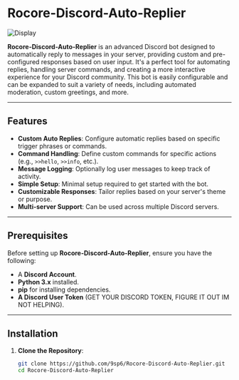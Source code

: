 # Rocore-Discord-Auto-Replier

![Display](https://media.discordapp.net/attachments/1309729241629462528/1335923603191107656/image_3.png?ex=67a1ef4f&is=67a09dcf&hm=f74ac6cce9b68d8ab9085ff0452847651d80411958d563520a4c7d5fcaf067ab&=&format=webp&quality=lossless&width=981&height=262)

**Rocore-Discord-Auto-Replier** is an advanced Discord bot designed to automatically reply to messages in your server, providing custom and pre-configured responses based on user input. It's a perfect tool for automating replies, handling server commands, and creating a more interactive experience for your Discord community. This bot is easily configurable and can be expanded to suit a variety of needs, including automated moderation, custom greetings, and more.

---

## Features

- **Custom Auto Replies**: Configure automatic replies based on specific trigger phrases or commands.
- **Command Handling**: Define custom commands for specific actions (e.g., `>>hello`, `>>info`, etc.).
- **Message Logging**: Optionally log user messages to keep track of activity.
- **Simple Setup**: Minimal setup required to get started with the bot.
- **Customizable Responses**: Tailor replies based on your server's theme or purpose.
- **Multi-server Support**: Can be used across multiple Discord servers.

---

## Prerequisites

Before setting up **Rocore-Discord-Auto-Replier**, ensure you have the following:

- A **Discord Account**.
- **Python 3.x** installed.
- **pip** for installing dependencies.
- **A Discord User Token** (GET YOUR DISCORD TOKEN, FIGURE IT OUT IM NOT HELPING).

---

## Installation

1. **Clone the Repository**:
   ```bash
   git clone https://github.com/9sp6/Rocore-Discord-Auto-Replier.git
   cd Rocore-Discord-Auto-Replier
